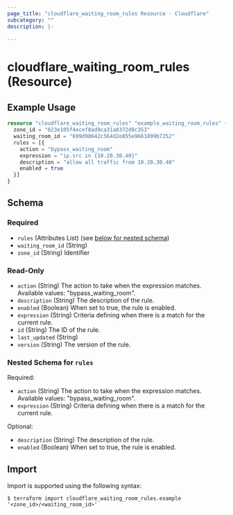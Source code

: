 ```yaml
---
page_title: "cloudflare_waiting_room_rules Resource - Cloudflare"
subcategory: ""
description: |-
  
---
```


# cloudflare_waiting_room_rules (Resource)



## Example Usage

```terraform
resource "cloudflare_waiting_room_rules" "example_waiting_room_rules" {
  zone_id = "023e105f4ecef8ad9ca31a8372d0c353"
  waiting_room_id = "699d98642c564d2e855e9661899b7252"
  rules = [{
    action = "bypass_waiting_room"
    expression = "ip.src in {10.20.30.40}"
    description = "allow all traffic from 10.20.30.40"
    enabled = true
  }]
}
```

<!-- schema generated by tfplugindocs -->
## Schema

### Required

- `rules` (Attributes List) (see [below for nested schema](#nestedatt--rules))
- `waiting_room_id` (String)
- `zone_id` (String) Identifier

### Read-Only

- `action` (String) The action to take when the expression matches.
Available values: "bypass_waiting_room".
- `description` (String) The description of the rule.
- `enabled` (Boolean) When set to true, the rule is enabled.
- `expression` (String) Criteria defining when there is a match for the current rule.
- `id` (String) The ID of the rule.
- `last_updated` (String)
- `version` (String) The version of the rule.

<a id="nestedatt--rules"></a>
### Nested Schema for `rules`

Required:

- `action` (String) The action to take when the expression matches.
Available values: "bypass_waiting_room".
- `expression` (String) Criteria defining when there is a match for the current rule.

Optional:

- `description` (String) The description of the rule.
- `enabled` (Boolean) When set to true, the rule is enabled.

## Import

Import is supported using the following syntax:

```shell
$ terraform import cloudflare_waiting_room_rules.example '<zone_id>/<waiting_room_id>'
```
